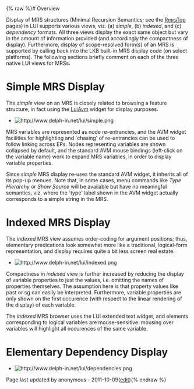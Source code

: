 {% raw %}# Overview

Display of MRS structures (Minimal Recursion Semantics; see the
[RmrsTop](../RmrsTop) pages) in LUI supports various views, viz. (a)
*simple*, (b) *indexed*, and (c) *dependency* formats. All three views
display the exact same object but vary in the amount of information
provided (and accordingly the compactness of display). Furthermore,
display of scope-resolved form(s) of an MRS is supported by calling back
into the LKB built-in MRS display code (on select platforms). The
following sections briefly comment on each of the three native LUI views
for MRSs.

# Simple MRS Display

The *simple* view on an MRS is closely related to browsing a feature
structure, in fact using the [LuiAvm](../LuiAvm) widget for display
purposes.

- <img src="http://www.delph-in.net/lui/simple.png" title="http://www.delph-in.net/lui/simple.png" class="external_image" alt="http://www.delph-in.net/lui/simple.png" />


MRS variables are represented as node re-entrancies, and the AVM widget
facilities for highlighting and \`chasing' of re-entrancies can be used
to follow linking across EPs. Nodes representing variables are shown
collapsed by default, and the standard AVM mouse bindings (left-click on
the variable name) work to expand MRS variables, in order to display
variable properties.

Since *simple* MRS display re-uses the standard AVM widget, it inherits
all of its pop-up menues. Note that, in some cases, menu commands like
*Type Hierarchy* or *Show Source* will be available but have no
meaningful semantics, viz. where the \`type' label shown in the AVM
widget actually corresponds to a simple string in the MRS.

# Indexed MRS Display

The *indexed* MRS view assumes order-coding for argument positions;
thus, elementary predications look somewhat more like a traditional,
logical-form representation, and display requires quite a bit less
screen real estate.

- <img src="http://www.delph-in.net/lui/indexed.png" title="http://www.delph-in.net/lui/indexed.png" class="external_image" alt="http://www.delph-in.net/lui/indexed.png" />


Compactness in *indexed* view is further increased by reducing the
display of variable properties to just the values, i.e. omitting the
names of properties themselves. The assumption here is that property
values like past or sg can easily be interpreted. Furthermore, variable
properties are only shown on the first occurence (with respect to the
linear rendering of the display) of each variable.

The *indexed* MRS browser uses the LUI extended text widget, and
elements corresponding to logical variables are mouse-sensitive: mousing
over variables will highlight all occurences of the same variable.

# Elementary Dependency Display

- <img src="http://www.delph-in.net/lui/dependencies.png" title="http://www.delph-in.net/lui/dependencies.png" class="external_image" alt="http://www.delph-in.net/lui/dependencies.png" />


Page last updated by anonymous - 2011-10-09([edit](https://github.com/delph-in/docs/wiki/LuiMrs/_edit)){% endraw %}